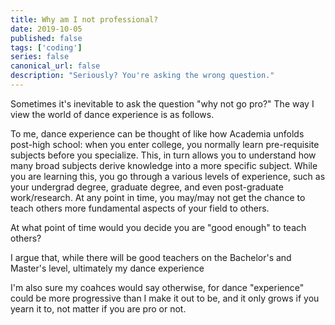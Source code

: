 ```yaml
---
title: Why am I not professional?
date: 2019-10-05
published: false
tags: ['coding']
series: false
canonical_url: false
description: "Seriously? You're asking the wrong question."
---
```


Sometimes it's inevitable to ask the question "why not go pro?" The way I view the world of dance experience is as follows.

To me, dance experience can be thought of like how Academia unfolds post-high school: when you enter college, you normally learn pre-requisite subjects before you specialize. This, in turn allows you to understand how many broad subjects derive knowledge into a more specific subject. While you are learning this, you go through a various levels of experience, such as your undergrad degree, graduate degree, and even post-graduate work/research. At any point in time, you may/may not get the chance to teach others more fundamental aspects of your field to others.

At what point of time would you decide you are "good enough" to teach others?

I argue that, while there will be good teachers on the Bachelor's and Master's level, ultimately my dance experience

I'm also sure my coahces would say otherwise, for dance "experience" could be more progressive than I make it out to be, and it only grows if you yearn it to, not matter if you are pro or not.
